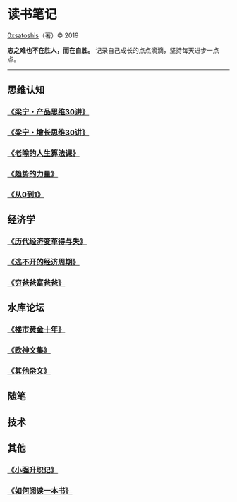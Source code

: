 # 读书笔记

[0xsatoshis](https://github.com/0xsatoshis)（著）&copy; 2019

**志之难也不在胜人，而在自胜。** 记录自己成长的点点滴滴，坚持每天进步一点点。

-----

## 思维认知

### [《梁宁・产品思维30讲》](/books/梁宁-产品思维30讲)

### [《梁宁・增长思维30讲》](/books/梁宁-增长思维30讲)

### [《老喻的人生算法课》](/books/老喻的人生算法课)

### [《趋势的力量》](/books/趋势的力量)

### [《从0到1》]()



## 经济学

### [《历代经济变革得与失》](/books/历代经济变革得与失)

### [《逃不开的经济周期》]()

### [《穷爸爸富爸爸》]()


## 水库论坛

### [《楼市黄金十年》]()
### [《欧神文集》](/books/shuiku/欧神文集)
### [《其他杂文》]()

## 随笔


## 技术




## 其他

### [《小强升职记》]()

### [《如何阅读一本书》]()




